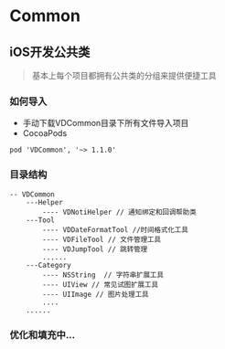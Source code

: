 # Common
## iOS开发公共类

> 基本上每个项目都拥有公共类的分组来提供便捷工具

### 如何导入
* 手动下载VDCommon目录下所有文件导入项目
* CocoaPods
```
pod 'VDCommon', '~> 1.1.0'
```

### 目录结构
```
-- VDCommon
    ---Helper
        ---- VDNotiHelper // 通知绑定和回调帮助类
    ---Tool
        ---- VDDateFormatTool //时间格式化工具
        ---- VDFileTool // 文件管理工具
        ---- VDJumpTool // 跳转管理
        ......
    ---Category
        ---- NSString  // 字符串扩展工具
        ---- UIView // 常见试图扩展工具
        ---- UIImage // 图片处理工具
        ....
    ......
```

### 优化和填充中...


